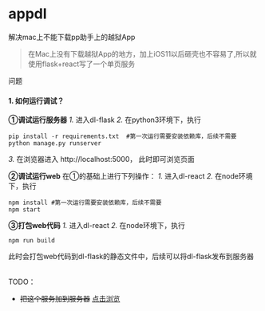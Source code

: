 # appdl
    
解决mac上不能下载pp助手上的越狱App

>在Mac上没有下载越狱App的地方，加上iOS11以后砸壳也不容易了,所以就使用flask+react写了一个单页服务    

问题

#### 1. 如何运行调试？

**①调试运行服务器**
*1.* 进入dl-flask
*2.* 在python3环境下，执行

```
pip install -r requirements.txt  #第一次运行需要安装依赖库，后续不需要 
python manage.py runserver
```

*3.* 在浏览器进入 http://localhost:5000， 此时即可浏览页面


**②调试运行web**
在①的基础上进行下列操作：
*1.* 进入dl-react
*2.* 在node环境下，执行

```
npm install #第一次运行需要安装依赖库，后续不需要 
npm start
```

**③打包web代码**
*1.* 进入dl-react
*2.* 在node环境下，执行

```
npm run build
```
此时会打包web代码到dl-flask的静态文件中，后续可以将dl-flask发布到服务器

<br/>
TODO：

* ~~把这个服务加到服务器~~ [点击浏览](http://67.216.212.74:66/)



